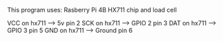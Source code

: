 This program uses:
Rasberry Pi 4B
HX711 chip and load cell

VCC on hx711 --> 5v pin 2
SCK on hx711 --> GPIO 2 pin 3
DAT on hx711 --> GPIO 3 pin 5
GND on hx711 --> Ground pin 6
